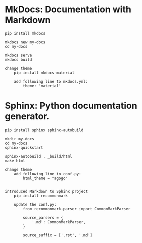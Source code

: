 MkDocs: Documentation with Markdown
===================================
    pip install mkdocs

    mkdocs new my-docs
    cd my-docs

    mkdocs serve
    mkdocs build

    change theme
        pip install mkdocs-material

        add following line to mkdocs.yml:
            theme: 'material'
        
Sphinx: Python documentation generator.
=======================================
    pip install sphinx sphinx-autobuild 

    mkdir my-docs
    cd my-docs
    sphinx-quickstart

    sphinx-autobuild . _build/html
    make html

    change theme
        add following line in conf.py:
            html_theme = "agogo"


    introduced Markdown to Sphinx project
        pip install recommonmark

        update the conf.py:
            from recommonmark.parser import CommonMarkParser

            source_parsers = {
                '.md': CommonMarkParser,
            }

            source_suffix = ['.rst', '.md']

